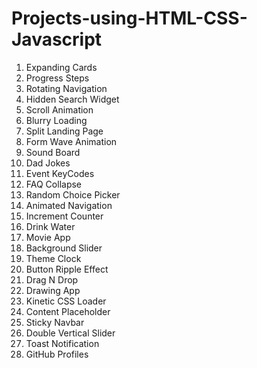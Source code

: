 # Projects-using-HTML-CSS-Javascript
1. Expanding Cards
2. Progress Steps
3. Rotating Navigation
4. Hidden Search Widget
5. Scroll Animation
6. Blurry Loading
7. Split Landing Page
8. Form Wave Animation
9. Sound Board
10. Dad Jokes
11. Event KeyCodes
12. FAQ Collapse
13. Random Choice Picker
14. Animated Navigation
15. Increment Counter
16. Drink Water
17. Movie App
18. Background Slider
19. Theme Clock
20. Button Ripple Effect
21. Drag N Drop
22. Drawing App
23. Kinetic CSS Loader
24. Content Placeholder
25. Sticky Navbar
26. Double Vertical Slider
27. Toast Notification
28. GitHub Profiles
